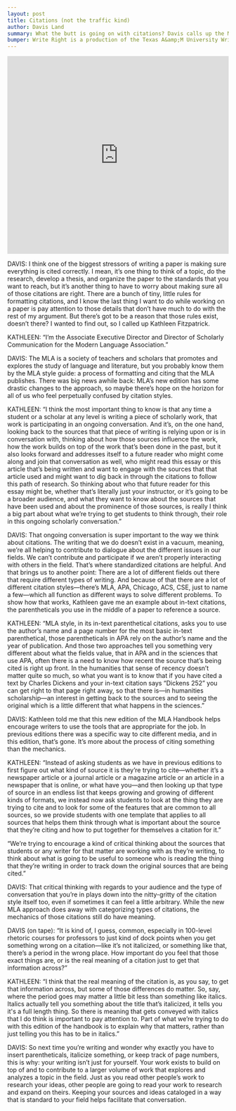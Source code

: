 ```yaml
---
layout: post
title: Citations (not the traffic kind)
author: Davis Land
summary: What the butt is going on with citations? Davis calls up the MLA to find out.
bumper: Write Right is a production of the Texas A&amp;M University Writing Center, a service of the Department of Undergraduate Studies. The UWC is dedicated to helping students become better communicators through whichever medium they are working in. Open to all Texas A&amp;M students, the writing center offers both face-to-face and online consultations. Make an appointment at writingcenter.tamu.edu. Find us on Twitter and Instagram as @tamuwc. Music in this episode came from Podington Bear & Anitek.
---
```

<iframe width="100%" height="450" scrolling="no" frameborder="no" src="https://w.soundcloud.com/player/?url=https%3A//api.soundcloud.com/tracks/292282258&amp;auto_play=false&amp;hide_related=false&amp;show_comments=true&amp;show_user=true&amp;show_reposts=false&amp;visual=true"></iframe>

DAVIS: I think one of the biggest stressors of writing a paper is making sure everything is cited correctly. I mean, it’s one thing to think of a topic, do the research, develop a thesis, and organize the paper to the standards that you want to reach, but it’s another thing to have to worry about making sure all of those citations are right. There are a bunch of tiny, little rules for formatting citations, and I know the last thing I want to do while working on a paper is pay attention to those details that don’t have much to do with the rest of my argument. But there’s got to be a reason that those rules exist, doesn’t there? I wanted to find out, so I called up Kathleen Fitzpatrick. 


KATHLEEN: “I’m the Associate Executive Director and Director of Scholarly Communication for the Modern Language Association.”


DAVIS: The MLA is a society of teachers and scholars that promotes and explores the study of language and literature, but you probably know them by the MLA style guide: a process of formatting and citing that the MLA publishes. There was big news awhile back: MLA’s new edition has some drastic changes to the approach, so maybe there’s hope on the horizon for all of us who feel perpetually confused by citation styles. 


KATHLEEN: “I think the most important thing to know is that any time a student or a scholar at any level is writing a piece of scholarly work, that work is participating in an ongoing conversation. And it’s, on the one hand, looking back to the sources that that piece of writing is relying upon or is in conversation with, thinking about how those sources influence the work, how the work builds on top of the work that’s been done in the past, but it also looks forward and addresses itself to a future reader who might come along and join that conversation as well, who might read this essay or this article that’s being written and want to engage with the sources that that article used and might want to dig back in through the citations to follow this path of research. So thinking about who that future reader for this essay might be, whether that’s literally just your instructor, or it’s going to be a broader audience, and what they want to know about the sources that have been used and about the prominence of those sources, is really I think a big part about what we’re trying to get students to think through, their role in this ongoing scholarly conversation.”


DAVIS: That ongoing conversation is super important to the way we think about citations. The writing that we do doesn’t exist in a vacuum, meaning, we’re all helping to contribute to dialogue about the different issues in our fields. We can’t contribute and participate if we aren’t properly interacting with others in the field. That’s where standardized citations are helpful. And that brings us to another point: There are a lot of different fields out there that require different types of writing. And because of that there are a lot of different citation styles—there’s MLA, APA, Chicago, ACS, CSE, just to name a few—which all function as different ways to solve different problems. To show how that works, Kathleen gave me an example about in-text citations, the parentheticals you use in the middle of a paper to reference a source. 


KATHLEEN: “MLA style, in its in-text parenthetical citations, asks you to use the author’s name and a page number for the most basic in-text parenthetical, those parentheticals in APA rely on the author’s name and the year of publication. And those two approaches tell you something very different about what the fields value, that in APA and in the sciences that use APA, often there is a need to know how recent the source that’s being cited is right up front. In the humanities that sense of recency doesn’t matter quite so much, so what you want is to know that if you have cited a text by Charles Dickens and your in-text citation says “Dickens 252” you can get right to that page right away, so that there is—in humanities scholarship—an interest in getting back to the sources and to seeing the original which is a little different that what happens in the sciences.”


DAVIS: Kathleen told me that this new edition of the MLA Handbook helps encourage writers to use the tools that are appropriate for the job. In previous editions there was a specific way to cite different media, and in this edition, that’s gone. It’s more about the process of citing something than the mechanics.


KATHLEEN: “Instead of asking students as we have in previous editions to first figure out what kind of source it is they’re trying to cite—whether it’s a newspaper article or a journal article or a magazine article or an article in a newspaper that is online, or what have you—and then looking up that type of source in an endless list that keeps growing and growing of different kinds of formats, we instead now ask students to look at the thing they are trying to cite and to look for some of the features that are common to all sources, so we provide students with one template that applies to all sources that helps them think through what is important about the source that they’re citing and how to put together for themselves a citation for it.”


“We’re trying to encourage a kind of critical thinking about the sources that students or any writer for that matter are working with as they’re writing, to think about what is going to be useful to someone who is reading the thing that they’re writing in order to track down the original sources that are being cited.”


DAVIS: That critical thinking with regards to your audience and the type of conversation that you’re in plays down into the nitty-gritty of the citation style itself too, even if sometimes it can feel a little arbitrary. While the new MLA approach does away with categorizing types of citations, the mechanics of those citations still do have meaning.


DAVIS (on tape): “It is kind of, I guess, common, especially in 100-level rhetoric courses for professors to just kind of dock points when you get something wrong on a citation—like it’s not italicized, or something like that, there’s a period in the wrong place. How important do you feel that those exact things are, or is the real meaning of a citation just to get that information across?”


KATHLEEN: “I think that the real meaning of the citation is, as you say, to get that information across, but some of those differences do matter. So, say, where the period goes may matter a little bit less than something like italics. Italics actually tell you something about the title that’s italicized, it tells you it's a full length thing. So there is meaning that gets conveyed with italics that I do think is important to pay attention to. Part of what we’re trying to do with this edition of the handbook is to explain why that matters, rather than just telling you this has to be in italics.”


DAVIS: So next time you’re writing and wonder why exactly you have to insert parentheticals, italicize something, or keep track of page numbers, this is why: your writing isn’t just for yourself. Your work exists to build on top of and to contribute to a larger volume of work that explores and analyzes a topic in the field. Just as you read other people’s work to research your ideas, other people are going to read your work to research and expand on theirs. Keeping your sources and ideas cataloged in a way that is standard to your field helps facilitate that conversation.
